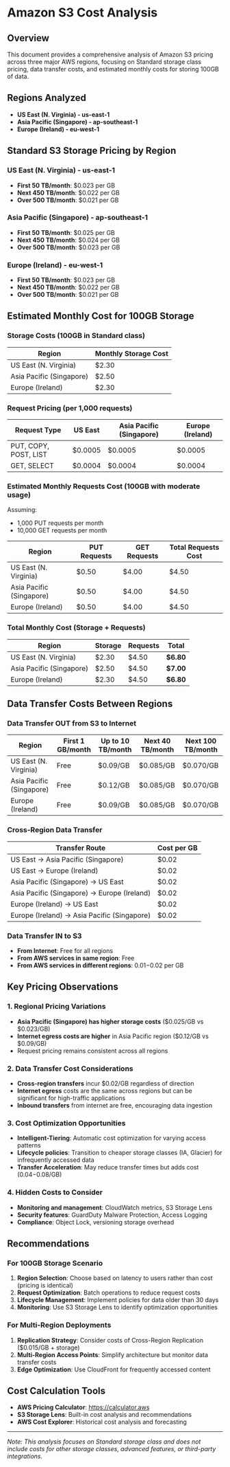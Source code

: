 # Amazon S3 Cost Analysis

## Overview
This document provides a comprehensive analysis of Amazon S3 pricing across three major AWS regions, focusing on Standard storage class pricing, data transfer costs, and estimated monthly costs for storing 100GB of data.

## Regions Analyzed
- **US East (N. Virginia) - us-east-1**
- **Asia Pacific (Singapore) - ap-southeast-1** 
- **Europe (Ireland) - eu-west-1**

## Standard S3 Storage Pricing by Region

### US East (N. Virginia) - us-east-1
- **First 50 TB/month**: $0.023 per GB
- **Next 450 TB/month**: $0.022 per GB
- **Over 500 TB/month**: $0.021 per GB

### Asia Pacific (Singapore) - ap-southeast-1
- **First 50 TB/month**: $0.025 per GB
- **Next 450 TB/month**: $0.024 per GB
- **Over 500 TB/month**: $0.023 per GB

### Europe (Ireland) - eu-west-1
- **First 50 TB/month**: $0.023 per GB
- **Next 450 TB/month**: $0.022 per GB
- **Over 500 TB/month**: $0.021 per GB

## Estimated Monthly Cost for 100GB Storage

### Storage Costs (100GB in Standard class)
| Region | Monthly Storage Cost |
|--------|---------------------|
| US East (N. Virginia) | $2.30 |
| Asia Pacific (Singapore) | $2.50 |
| Europe (Ireland) | $2.30 |

### Request Pricing (per 1,000 requests)
| Request Type | US East | Asia Pacific (Singapore) | Europe (Ireland) |
|-------------|---------|--------------------------|------------------|
| PUT, COPY, POST, LIST | $0.0005 | $0.0005 | $0.0005 |
| GET, SELECT | $0.0004 | $0.0004 | $0.0004 |

### Estimated Monthly Requests Cost (100GB with moderate usage)
Assuming:
- 1,000 PUT requests per month
- 10,000 GET requests per month

| Region | PUT Requests | GET Requests | Total Requests Cost |
|--------|-------------|-------------|-------------------|
| US East (N. Virginia) | $0.50 | $4.00 | $4.50 |
| Asia Pacific (Singapore) | $0.50 | $4.00 | $4.50 |
| Europe (Ireland) | $0.50 | $4.00 | $4.50 |

### Total Monthly Cost (Storage + Requests)
| Region | Storage | Requests | **Total** |
|--------|---------|----------|-----------|
| US East (N. Virginia) | $2.30 | $4.50 | **$6.80** |
| Asia Pacific (Singapore) | $2.50 | $4.50 | **$7.00** |
| Europe (Ireland) | $2.30 | $4.50 | **$6.80** |

## Data Transfer Costs Between Regions

### Data Transfer OUT from S3 to Internet
| Region | First 1 GB/month | Up to 10 TB/month | Next 40 TB/month | Next 100 TB/month |
|--------|------------------|-------------------|------------------|-------------------|
| US East (N. Virginia) | Free | $0.09/GB | $0.085/GB | $0.070/GB |
| Asia Pacific (Singapore) | Free | $0.12/GB | $0.085/GB | $0.070/GB |
| Europe (Ireland) | Free | $0.09/GB | $0.085/GB | $0.070/GB |

### Cross-Region Data Transfer
| Transfer Route | Cost per GB |
|---------------|-------------|
| US East → Asia Pacific (Singapore) | $0.02 |
| US East → Europe (Ireland) | $0.02 |
| Asia Pacific (Singapore) → US East | $0.02 |
| Asia Pacific (Singapore) → Europe (Ireland) | $0.02 |
| Europe (Ireland) → US East | $0.02 |
| Europe (Ireland) → Asia Pacific (Singapore) | $0.02 |

### Data Transfer IN to S3
- **From Internet**: Free for all regions
- **From AWS services in same region**: Free
- **From AWS services in different regions**: $0.01-$0.02 per GB

## Key Pricing Observations

### 1. Regional Pricing Variations
- **Asia Pacific (Singapore) has higher storage costs** ($0.025/GB vs $0.023/GB)
- **Internet egress costs are higher** in Asia Pacific region ($0.12/GB vs $0.09/GB)
- Request pricing remains consistent across all regions

### 2. Data Transfer Cost Considerations
- **Cross-region transfers** incur $0.02/GB regardless of direction
- **Internet egress** costs are the same across regions but can be significant for high-traffic applications
- **Inbound transfers** from internet are free, encouraging data ingestion

### 3. Cost Optimization Opportunities
- **Intelligent-Tiering**: Automatic cost optimization for varying access patterns
- **Lifecycle policies**: Transition to cheaper storage classes (IA, Glacier) for infrequently accessed data
- **Transfer Acceleration**: May reduce transfer times but adds cost ($0.04-$0.08/GB)

### 4. Hidden Costs to Consider
- **Monitoring and management**: CloudWatch metrics, S3 Storage Lens
- **Security features**: GuardDuty Malware Protection, Access Logging
- **Compliance**: Object Lock, versioning storage overhead

## Recommendations

### For 100GB Storage Scenario
1. **Region Selection**: Choose based on latency to users rather than cost (pricing is identical)
2. **Request Optimization**: Batch operations to reduce request costs
3. **Lifecycle Management**: Implement policies for data older than 30 days
4. **Monitoring**: Use S3 Storage Lens to identify optimization opportunities

### For Multi-Region Deployments
1. **Replication Strategy**: Consider costs of Cross-Region Replication ($0.015/GB + storage)
2. **Multi-Region Access Points**: Simplify architecture but monitor data transfer costs
3. **Edge Optimization**: Use CloudFront for frequently accessed content

## Cost Calculation Tools
- **AWS Pricing Calculator**: https://calculator.aws
- **S3 Storage Lens**: Built-in cost analysis and recommendations
- **AWS Cost Explorer**: Historical cost analysis and forecasting

---

*Note: This analysis focuses on Standard storage class and does not include costs for other storage classes, advanced features, or third-party integrations.*